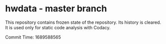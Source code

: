 # hwdata - master branch

This repository contains frozen state of the repository.
Its history is cleared. It is used only for static code
analysis with Codacy.

Commit Time: 1689588565